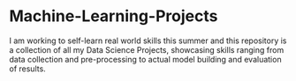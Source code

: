# Machine-Learning-Projects

I am working to self-learn real world skills this summer and this repository is a collection of all my Data Science Projects,
showcasing skills ranging from data collection and pre-processing to actual model building and evaluation of results.
